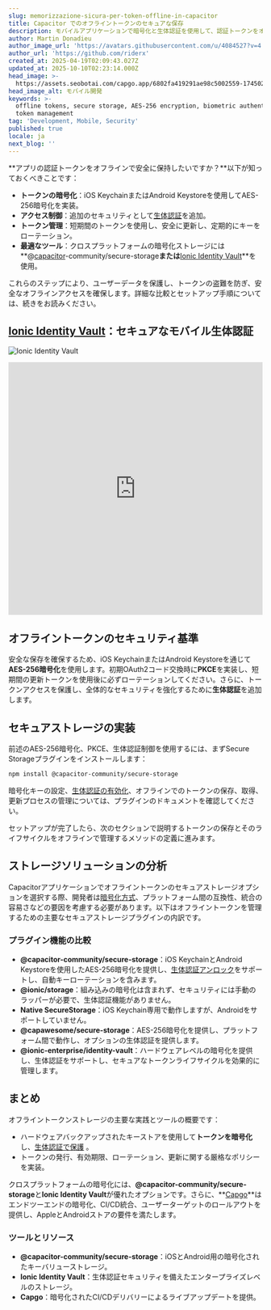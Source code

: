 ```yaml
---
slug: memorizzazione-sicura-per-token-offline-in-capacitor
title: Capacitor でのオフライントークンのセキュアな保存
description: モバイルアプリケーションで暗号化と生体認証を使用して、認証トークンをオフラインで安全に保存する方法を学びます。
author: Martin Donadieu
author_image_url: 'https://avatars.githubusercontent.com/u/4084527?v=4'
author_url: 'https://github.com/riderx'
created_at: 2025-04-19T02:09:43.027Z
updated_at: 2025-10-10T02:23:14.000Z
head_image: >-
  https://assets.seobotai.com/capgo.app/6802fa419291ae98c5002559-1745028797889.jpg
head_image_alt: モバイル開発
keywords: >-
  offline tokens, secure storage, AES-256 encryption, biometric authentication,
  token management
tag: 'Development, Mobile, Security'
published: true
locale: ja
next_blog: ''
---
```

**アプリの認証トークンをオフラインで安全に保持したいですか？**以下が知っておくべきことです：

-   **トークンの暗号化**：iOS KeychainまたはAndroid Keystoreを使用してAES-256暗号化を実装。
-   **アクセス制御**：追加のセキュリティとして[生体認証](https://capgo.app/plugins/capacitor-native-biometric/)を追加。
-   **トークン管理**：短期間のトークンを使用し、安全に更新し、定期的にキーをローテーション。
-   **最適なツール**：クロスプラットフォームの暗号化ストレージには**@[capacitor](https://capacitorjs.com/)\-community/secure-storage**または**[Ionic Identity Vault](https://ionic.io/docs/identity-vault/)**を使用。

これらのステップにより、ユーザーデータを保護し、トークンの盗難を防ぎ、安全なオフラインアクセスを確保します。詳細な比較とセットアップ手順については、続きをお読みください。

## [Ionic Identity Vault](https://ionic.io/docs/identity-vault/)：セキュアなモバイル生体認証

![Ionic Identity Vault](https://assets.seobotai.com/capgo.app/6802fa419291ae98c5002559/e2484017084695edeec1f98ae40b009b.jpg)

<iframe src="https://www.youtube.com/embed/DsXx7oEcOS0" aria-label="YouTube video player" frameborder="0" allow="accelerometer; autoplay; clipboard-write; encrypted-media; gyroscope; picture-in-picture; web-share" referrerpolicy="strict-origin-when-cross-origin" style="width: 100%; height: 500px;" allowfullscreen></iframe>

## オフライントークンのセキュリティ基準

安全な保存を確保するため、iOS KeychainまたはAndroid Keystoreを通じて**AES-256暗号化**を使用します。初期OAuth2コード交換時に**PKCE**を実装し、短期間の更新トークンを使用後に必ずローテーションしてください。さらに、トークンアクセスを保護し、全体的なセキュリティを強化するために**生体認証**を追加します。

## セキュアストレージの実装

前述のAES-256暗号化、PKCE、生体認証制御を使用するには、まずSecure Storageプラグインをインストールします：

```bash
npm install @capacitor-community/secure-storage
```

暗号化キーの設定、[生体認証の有効化](https://capgo.app/plugins/capacitor-native-biometric/)、オフラインでのトークンの保存、取得、更新プロセスの管理については、プラグインのドキュメントを確認してください。

セットアップが完了したら、次のセクションで説明するトークンの保存とそのライフサイクルをオフラインで管理するメソッドの定義に進みます。

## ストレージソリューションの分析

Capacitorアプリケーションでオフライントークンのセキュアストレージオプションを選択する際、開発者は[暗号化方式](https://capgo.app/docs/cli/migrations/encryption/)、プラットフォーム間の互換性、統合の容易さなどの要因を考慮する必要があります。以下はオフライントークンを管理するための主要なセキュアストレージプラグインの内訳です。

### プラグイン機能の比較

-   **@capacitor-community/secure-storage**：iOS KeychainとAndroid Keystoreを使用したAES-256暗号化を提供し、[生体認証アンロック](https://capgo.app/plugins/capacitor-native-biometric/)をサポートし、自動キーローテーションを含みます。
-   **@ionic/storage**：組み込みの暗号化は含まれず、セキュリティには手動のラッパーが必要で、生体認証機能がありません。
-   **Native SecureStorage**：iOS Keychain専用で動作しますが、Androidをサポートしていません。
-   **@capawesome/secure-storage**：AES-256暗号化を提供し、プラットフォーム間で動作し、オプションの生体認証を提供します。
-   **@ionic-enterprise/identity-vault**：ハードウェアレベルの暗号化を提供し、生体認証をサポートし、セキュアなトークンライフサイクルを効果的に管理します。

## まとめ

オフライントークンストレージの主要な実践とツールの概要です：

-   ハードウェアバックアップされたキーストアを使用して**トークンを暗号化**し、[生体認証で保護](https://capgo.app/plugins/capacitor-native-biometric/) 。
-   トークンの発行、有効期限、ローテーション、更新に関する厳格なポリシーを実装。

クロスプラットフォームの暗号化には、**@capacitor-community/secure-storage**と**Ionic Identity Vault**が優れたオプションです。さらに、**[Capgo](https://capgo.app/)**はエンドツーエンドの暗号化、CI/CD統合、ユーザーターゲットのロールアウトを提供し、AppleとAndroidストアの要件を満たします。

### ツールとリソース

-   **@capacitor-community/secure-storage**：iOSとAndroid用の暗号化されたキーバリューストレージ。
-   **Ionic Identity Vault**：生体認証セキュリティを備えたエンタープライズレベルのストレージ。
-   **Capgo**：暗号化されたCI/CDデリバリーによるライブアップデートを提供。
